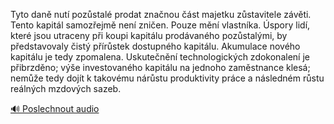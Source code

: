 
Tyto daně nutí pozůstalé prodat značnou část majetku zůstavitele závěti. Tento kapitál samozřejmě není zničen. Pouze mění vlastníka. Úspory lidí, které jsou utraceny při koupi kapitálu prodávaného pozůstalými, by představovaly čistý přírůstek dostupného kapitálu. Akumulace nového kapitálu je tedy zpomalena. Uskutečnění technologických zdokonalení je přibrzděno; výše investovaného kapitálu na jednoho zaměstnance klesá; nemůže tedy dojít k takovému nárůstu produktivity práce a následném růstu reálných mzdových sazeb.

[🔊 Poslechnout audio](/data/7-paragraphs/audio/chapter_160/para_002-Tyto-dan-nut-pozstal-prodat-znanou-st-majet.mp3)
